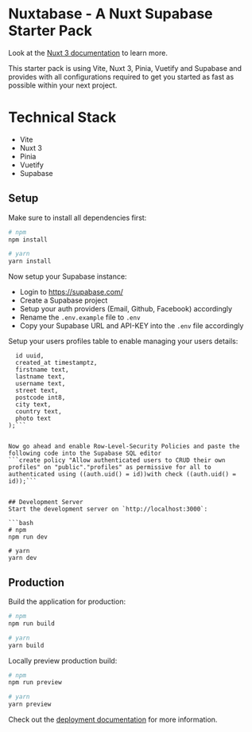 #  Nuxtabase - A Nuxt Supabase Starter Pack

Look at the [Nuxt 3 documentation](https://nuxt.com/docs/getting-started/introduction) to learn more.

This starter pack is using Vite, Nuxt 3, Pinia, Vuetify and Supabase and provides with all configurations required to get you started as fast as possible within your next project.

# Technical Stack

- Vite
- Nuxt 3
- Pinia
- Vuetify
- Supabase

## Setup

Make sure to install all dependencies first:

```bash
# npm
npm install

# yarn
yarn install
```

Now setup your Supabase instance:
- Login to https://supabase.com/
- Create a Supabase project
- Setup your auth providers (Email, Github, Facebook) accordingly
- Rename the ```.env.example``` file to ```.env```
- Copy your Supabase URL and API-KEY into the ```.env``` file accordingly

Setup your users profiles table to enable managing your users details:
```CREATE TABLE public.profiles (
  id uuid,
  created_at timestamptz,
  firstname text,
  lastname text,
  username text,
  street text,
  postcode int8,
  city text,
  country text,
  photo text
);```


Now go ahead and enable Row-Level-Security Policies and paste the following code into the Supabase SQL editor
```create policy "Allow authenticated users to CRUD their own profiles" on "public"."profiles" as permissive for all to authenticated using ((auth.uid() = id))with check ((auth.uid() = id));```


## Development Server
Start the development server on `http://localhost:3000`:

```bash
# npm
npm run dev

# yarn
yarn dev
```

## Production

Build the application for production:

```bash
# npm
npm run build

# yarn
yarn build
```

Locally preview production build:

```bash
# npm
npm run preview

# yarn
yarn preview
```

Check out the [deployment documentation](https://nuxt.com/docs/getting-started/deployment) for more information.
